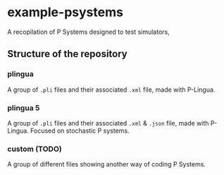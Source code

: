# example-psystems
A recopilation of P Systems designed to test simulators,

## Structure of the repository
### plingua
A group of `.pli` files and their associated `.xml` file, made with P-Lingua.

### plingua 5
A group of `.pli` files and their associated `.xml` & `.json` file, made with P-Lingua. Focused on stochastic P systems.

### custom (TODO)
A group of different files showing another way of coding P Systems. 